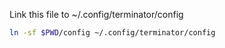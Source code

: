 Link this file to ~/.config/terminator/config
```bash
ln -sf $PWD/config ~/.config/terminator/config
```
